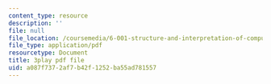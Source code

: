 ```yaml
---
content_type: resource
description: ''
file: null
file_location: /coursemedia/6-001-structure-and-interpretation-of-computer-programs-spring-2005/a087f7372af7b42f1252ba55ad781557_AbK4bZhUk48.pdf
file_type: application/pdf
resourcetype: Document
title: 3play pdf file
uid: a087f737-2af7-b42f-1252-ba55ad781557
---
```


